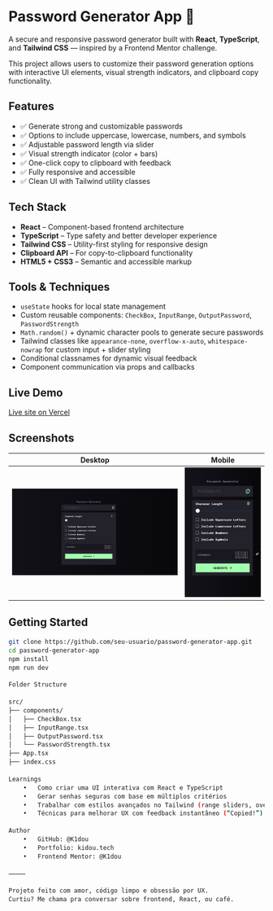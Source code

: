 
# Password Generator App 🔐

A secure and responsive password generator built with **React**, **TypeScript**, and **Tailwind CSS** — inspired by a Frontend Mentor challenge.

This project allows users to customize their password generation options with interactive UI elements, visual strength indicators, and clipboard copy functionality.

## Features

- ✅ Generate strong and customizable passwords
- ✅ Options to include uppercase, lowercase, numbers, and symbols
- ✅ Adjustable password length via slider
- ✅ Visual strength indicator (color + bars)
- ✅ One-click copy to clipboard with feedback
- ✅ Fully responsive and accessible
- ✅ Clean UI with Tailwind utility classes

## Tech Stack

- **React** – Component-based frontend architecture  
- **TypeScript** – Type safety and better developer experience  
- **Tailwind CSS** – Utility-first styling for responsive design  
- **Clipboard API** – For copy-to-clipboard functionality  
- **HTML5 + CSS3** – Semantic and accessible markup

## Tools & Techniques

- `useState` hooks for local state management  
- Custom reusable components: `CheckBox`, `InputRange`, `OutputPassword`, `PasswordStrength`  
- `Math.random()` + dynamic character pools to generate secure passwords  
- Tailwind classes like `appearance-none`, `overflow-x-auto`, `whitespace-nowrap` for custom input + slider styling  
- Conditional classnames for dynamic visual feedback  
- Component communication via props and callbacks

## Live Demo

[Live site on Vercel](https://password-generator-app-beige-three.vercel.app/) 

## Screenshots
| Desktop | Mobile |
|--------|--------|
| ![Desktop](./screenshot/password-desktop.PNG) | ![Mobile](./screenshot/password-mobile.PNG) |

## Getting Started

```bash
git clone https://github.com/seu-usuario/password-generator-app.git
cd password-generator-app
npm install
npm run dev

Folder Structure

src/
├── components/
│   ├── CheckBox.tsx
│   ├── InputRange.tsx
│   ├── OutputPassword.tsx
│   └── PasswordStrength.tsx
├── App.tsx
├── index.css

Learnings
	•	Como criar uma UI interativa com React e TypeScript
	•	Gerar senhas seguras com base em múltiplos critérios
	•	Trabalhar com estilos avançados no Tailwind (range sliders, overflow, custom thumb)
	•	Técnicas para melhorar UX com feedback instantâneo (“Copied!”)

Author
	•	GitHub: @K1dou
	•	Portfolio: kidou.tech
	•	Frontend Mentor: @K1dou

⸻

Projeto feito com amor, código limpo e obsessão por UX.
Curtiu? Me chama pra conversar sobre frontend, React, ou café.




